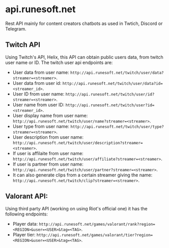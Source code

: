 # api.runesoft.net
Rest API mainly for content creators chatbots as used in Twtich, Discord or Telegram.

## Twitch API
Using Twitch's API, Helix, this API can obtain public users data, from twitch user name or ID. The twitch user api endpoints are:
- User data from user name: `http://api.runesoft.net/twitch/user/data?streamer=<streamer>`.
- User data from user id: `http://api.runesoft.net/twitch/user/data?id=<streamer_id>`.
- User ID from user name: `http://api.runesoft.net/twitch/user/id?streamer=<streamer>`.
- User name from user ID: `http://api.runesoft.net/twitch/user?id=<streamer_id>`.
- User display name from user name: `http://api.runesoft.net/twitch/user/name?streamer=<streamer>`.
- User type from user name: `http://api.runesoft.net/twitch/user/type?streamer=<streamer>`.
- User description from user name: `http://api.runesoft.net/twitch/user/description?streamer=<streamer>`.
- If user is affilaite from user name: `http://api.runesoft.net/twitch/user/affiliate?streamer=<streamer>`.
- If user is partner from user name: `http://api.runesoft.net/twitch/user/partner?streamer=<streamer>`.
- It can also generate clips from a certain streamer giving the name: `http://api.runesoft.net/twitch/clip?streamer=<streamer>`.

## Valorant API:
Using third party API (working on using Riot's official one) it has the following endpoints:
- Player data: `http://api.runesoft.net/games/valorant/rank?region=<REGION>&user=<USER>&tag=<TAG>`.
- Player tier: `http://api.runesoft.net/games/valorant/tier?region=<REGION>&user=<USER>&tag=<TAG>`.
